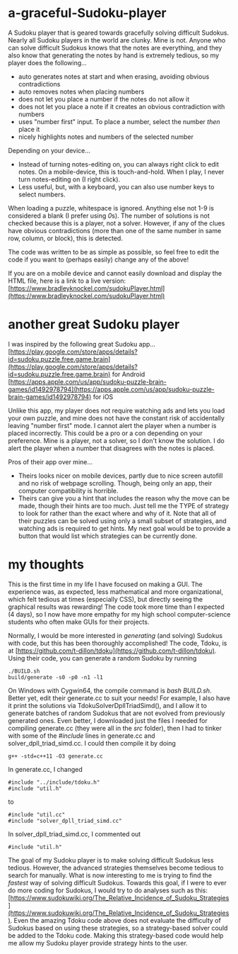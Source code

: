 
# a-graceful-Sudoku-player

A Sudoku player that is geared towards gracefully solving difficult Sudokus. Nearly all Sudoku players in the world are clunky. Mine is not. Anyone who can solve difficult Sudokus knows that the notes are everything, and they also know that generating the notes by hand is extremely tedious, so my player does the following...
* auto generates notes at start and when erasing, avoiding obvious contradictions
* auto removes notes when placing numbers
* does not let you place a number if the notes do not allow it
* does not let you place a note if it creates an obvious contradiction with numbers
* uses "number first" input. To place a number, select the number *then* place it
* nicely highlights notes and numbers of the selected number

Depending on your device...
* Instead of turning notes-editing on, you can always right click to edit notes. On a mobile-device, this is touch-and-hold. When I play, I never turn notes-editing on (I right click).
* Less useful, but, with a keyboard, you can also use number keys to select numbers.

When loading a puzzle, whitespace is ignored. Anything else not 1-9 is considered a blank (I prefer using *0*s). The number of solutions is not checked because this is a player, not a solver. However, if any of the clues have obvious contradictions (more than one of the same number in same row, column, or block), this is detected.

The code was written to be as simple as possible, so feel free to edit the code if you want to (perhaps easily) change any of the above!

If you are on a mobile device and cannot easily download and display the HTML file, here is a link to a live version: [https://www.bradleyknockel.com/sudokuPlayer.html](https://www.bradleyknockel.com/sudokuPlayer.html)



# another great Sudoku player

I was inspired by the following great Sudoku app...  
[https://play.google.com/store/apps/details?id=sudoku.puzzle.free.game.brain](https://play.google.com/store/apps/details?id=sudoku.puzzle.free.game.brain) for Android  
[https://apps.apple.com/us/app/sudoku-puzzle-brain-games/id1492978794](https://apps.apple.com/us/app/sudoku-puzzle-brain-games/id1492978794) for iOS

Unlike this app, my player does not require watching ads and lets you load your own puzzle, and mine does not have the constant risk of accidentally leaving "number first" mode. I cannot alert the player when a number is placed incorrectly. This could be a pro or a con depending on your preference. Mine is a player, not a solver, so I don't know the solution. I do alert the player when a number that disagrees with the notes is placed.

Pros of their app over mine...
* Theirs looks nicer on mobile devices, partly due to nice screen autofill and no risk of webpage scrolling. Though, being only an app, their computer compatibility is horrible.
* Theirs can give you a hint that includes the reason why the move can be made, though their hints are too much. Just tell me the TYPE of strategy to look for rather than the exact where and why of it. Note that all of their puzzles can be solved using only a small subset of strategies, and watching ads is required to get hints. My next goal would be to provide a button that would list which strategies can be currently done.



# my thoughts

This is the first time in my life I have focused on making a GUI. The experience was, as expected, less mathematical and more organizational, which felt tedious at times (especially CSS), but directly seeing the graphical results was rewarding! The code took more time than I expected (4 days), so I now have more empathy for my high school computer-science students who often make GUIs for their projects.

Normally, I would be more interested in *generating* (and solving) Sudokus with code, but this has been thoroughly accomplished! The code, Tdoku, is at [https://github.com/t-dillon/tdoku](https://github.com/t-dillon/tdoku).
Using their code, you can generate a random Sudoku by running
```
./BUILD.sh
build/generate -s0 -p0 -n1 -l1
```
On Windows with Cygwin64, the compile command is *bash BUILD.sh*. Better yet, edit their generate.cc to suit your needs! For example, I also have it print the solutions via TdokuSolverDpllTriadSimd(), and I allow it to generate batches of random Sudokus that are not evolved from previously generated ones. Even better, I downloaded just the files I needed for compiling generate.cc (they were all in the *src* folder), then I had to tinker with some of the *\#include* lines in generate.cc and solver_dpll_triad_simd.cc. I could then compile it by doing
```
g++ -std=c++11 -O3 generate.cc
```
In generate.cc, I changed
```
#include "../include/tdoku.h"
#include "util.h"
```
to
```
#include "util.cc"
#include "solver_dpll_triad_simd.cc"
```
In solver_dpll_triad_simd.cc, I commented out
```
#include "util.h"
```

The goal of my Sudoku player is to make solving difficult Sudokus less tedious. However, the advanced strategies themselves become tedious to search for manually. What is now interesting to me is trying to find the *fastest* way of solving difficult Sudokus. Towards this goal, if I were to ever do more coding for Sudokus, I would try to do analyses such as this: [https://www.sudokuwiki.org/The_Relative_Incidence_of_Sudoku_Strategies](https://www.sudokuwiki.org/The_Relative_Incidence_of_Sudoku_Strategies). Even the amazing Tdoku code above does not evaluate the difficulty of Sudokus based on using these strategies, so a strategy-based solver could be added to the Tdoku code. Making this strategy-based code would help me allow my Sudoku player provide strategy hints to the user.



